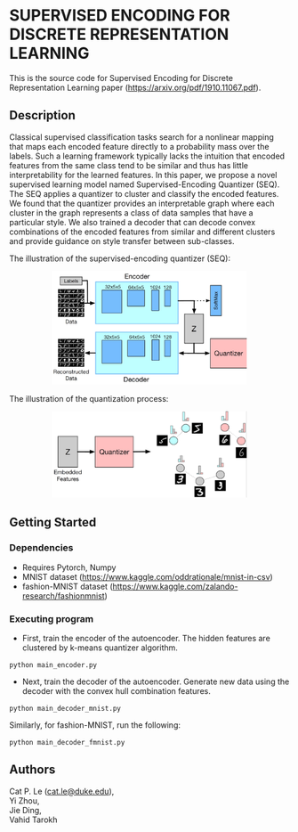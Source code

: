 # SUPERVISED ENCODING FOR DISCRETE REPRESENTATION LEARNING

This is the source code for Supervised Encoding for Discrete Representation Learning paper (https://arxiv.org/pdf/1910.11067.pdf).


## Description

Classical supervised classification tasks search for a nonlinear mapping that maps each encoded feature directly to a probability mass over the labels. Such a learning framework typically lacks the intuition that encoded features from the same class tend to be similar and thus has little interpretability for the learned features. In this paper, we propose a novel supervised learning model named Supervised-Encoding Quantizer (SEQ). The SEQ applies a quantizer to cluster and classify the encoded features. We found that the quantizer provides an interpretable graph where each cluster in the graph represents a class of data samples that have a particular style. We also trained a decoder that can decode convex combinations of the encoded features from similar and different clusters and provide guidance on style transfer between sub-classes.

The illustration of the supervised-encoding quantizer (SEQ):
<p align="center">
  <img src="images/fig1.jpg" width="350" title="Illustration of the supervised-encoding quantizer (SEQ)">
</p>

The illustration of the quantization process:
<p align="center">
  <img src="images/fig2.jpg" width="350" title="Illustration of the quantization process">
</p>

## Getting Started

### Dependencies

* Requires Pytorch, Numpy
* MNIST dataset (https://www.kaggle.com/oddrationale/mnist-in-csv)
* fashion-MNIST dataset (https://www.kaggle.com/zalando-research/fashionmnist)

### Executing program

* First, train the encoder of the autoencoder. The hidden features are clustered by k-means quantizer algorithm.
```
python main_encoder.py
```
* Next, train the decoder of the autoencoder. Generate new data using the decoder with the convex hull combination features.
```
python main_decoder_mnist.py
```
Similarly, for fashion-MNIST, run the following:
```
python main_decoder_fmnist.py
```

## Authors

Cat P. Le (cat.le@duke.edu), 
<br>Yi Zhou, 
<br>Jie Ding, 
<br>Vahid Tarokh